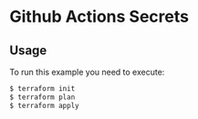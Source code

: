 # Github Actions Secrets

## Usage

To run this example you need to execute:

```bash
$ terraform init
$ terraform plan
$ terraform apply
```
